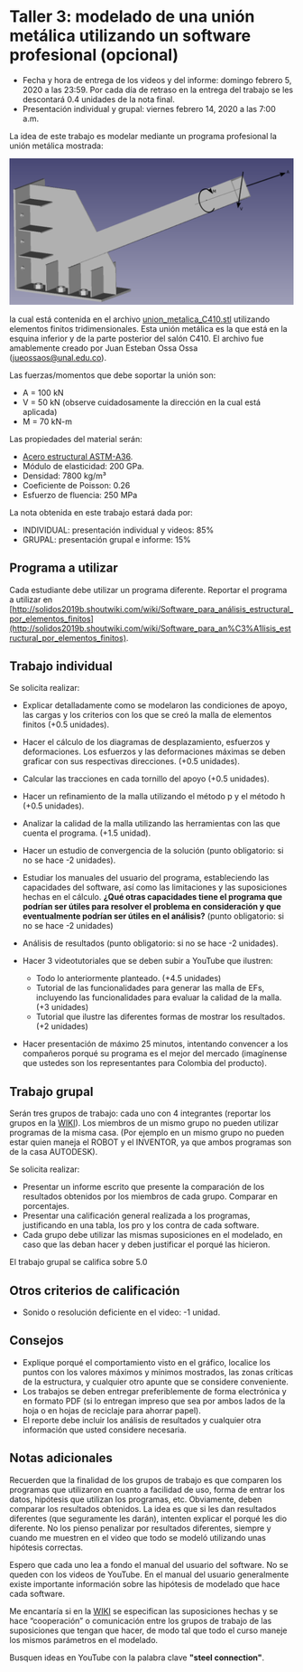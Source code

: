 # Taller 3: modelado de una unión metálica utilizando un software profesional (opcional)

* Fecha y hora de entrega de los videos y del informe: domingo febrero 5, 2020 a las 23:59. Por cada día de retraso en la entrega del trabajo se les descontará 0.4 unidades de la nota final.
* Presentación individual y grupal: viernes febrero 14, 2020 a las 7:00 a.m.

La idea de este trabajo es modelar mediante un programa profesional la unión metálica mostrada:

![union_metalica_C410_AVM](figs/union_metalica_C410_AVM.png)

la cual está contenida en el archivo [union_metalica_C410.stl](figs/union_metalica_C410.stl) utilizando elementos finitos tridimensionales. Esta unión metálica es la que está en la esquina inferior y de la parte posterior del salón C410. El archivo fue amablemente creado por Juan Esteban Ossa Ossa (jueossaos@unal.edu.co).

Las fuerzas/momentos que debe soportar la unión son:
* A = 100 kN
* V = 50 kN (observe cuidadosamente la dirección en la cual está aplicada)
* M = 70 kN-m

Las propiedades del material serán:
* [Acero estructural ASTM-A36](https://en.wikipedia.org/wiki/A36_steel).
* Módulo de elasticidad: 200 GPa.
* Densidad: 7800 kg/m³
* Coeficiente de Poisson: 0.26
* Esfuerzo de fluencia: 250 MPa

La nota obtenida en este trabajo estará dada por:
* INDIVIDUAL: presentación individual y videos: 85%
* GRUPAL: presentación grupal e informe: 15%

## Programa a utilizar
Cada estudiante debe utilizar un programa diferente. Reportar el programa a utilizar en [http://solidos2019b.shoutwiki.com/wiki/Software_para_análisis_estructural_por_elementos_finitos](http://solidos2019b.shoutwiki.com/wiki/Software_para_an%C3%A1lisis_estructural_por_elementos_finitos).

## Trabajo individual
Se solicita realizar:
* Explicar detalladamente como se modelaron las condiciones de apoyo, las cargas y los criterios con los que se creó la malla de elementos finitos (+0.5 unidades).
* Hacer el cálculo de los diagramas de desplazamiento, esfuerzos y deformaciones. Los esfuerzos y las deformaciones máximas se deben graficar con sus respectivas direcciones. (+0.5 unidades).
* Calcular las tracciones en cada tornillo del apoyo (+0.5 unidades).
* Hacer un refinamiento de la malla utilizando el método p y el método h (+0.5 unidades).
* Analizar la calidad de la malla utilizando las herramientas con las que cuenta el programa. (+1.5 unidad).
* Hacer un estudio de convergencia de la solución (punto obligatorio: si no se hace -2 unidades).
* Estudiar los manuales del usuario del programa, estableciendo las capacidades del software, así como las limitaciones y las suposiciones hechas en el cálculo. **¿Qué otras capacidades tiene el programa que podrían ser útiles para resolver el problema en consideración y que eventualmente podrían ser útiles en el análisis?** (punto obligatorio: si no se hace -2 unidades)
* Análisis de resultados (punto obligatorio: si no se hace -2 unidades).

* Hacer 3 videotutoriales que se deben subir a YouTube que ilustren:
  * Todo lo anteriormente planteado. (+4.5 unidades)
  * Tutorial de las funcionalidades para generar las malla de EFs, incluyendo las funcionalidades para evaluar la calidad de la malla. (+3 unidades)
  * Tutorial que ilustre las diferentes formas de mostrar los resultados. (+2 unidades)
 
* Hacer presentación de máximo 25 minutos, intentando convencer a los compañeros porqué su programa es el mejor del mercado (imagínense que ustedes son los representantes para Colombia del producto).

## Trabajo grupal
Serán tres grupos de trabajo: cada uno con 4 integrantes (reportar los grupos en la [WIKI](http://solidos2019b.shoutwiki.com/wiki/Software_para_an%C3%A1lisis_estructural_por_elementos_finitos)). Los miembros de un mismo grupo no pueden utilizar programas de la misma casa. (Por ejemplo en un mismo grupo no pueden estar quien maneja el ROBOT y el INVENTOR, ya que ambos programas son de la casa AUTODESK).

Se solicita realizar:
* Presentar un informe escrito que presente la comparación de los resultados obtenidos por los miembros de cada grupo. Comparar en porcentajes.
* Presentar una calificación general realizada a los programas, justificando en una tabla, los pro y los contra de cada software.
* Cada grupo debe utilizar las mismas suposiciones en el modelado, en caso que las deban hacer y deben justificar el porqué las hicieron.

El trabajo grupal se califica sobre 5.0

## Otros criterios de calificación
* Sonido o resolución deficiente en el video: -1 unidad.

## Consejos
* Explique porqué el comportamiento visto en el gráfico, localice los puntos con los valores máximos y mínimos mostrados, las zonas críticas de la estructura, y cualquier otro apunte que se considere conveniente.
* Los trabajos se deben entregar preferiblemente de forma electrónica y en formato PDF (si lo entregan impreso que sea por ambos lados de la hoja o en hojas de reciclaje para ahorrar papel). 
* El reporte debe incluir los análisis de resultados y cualquier otra información que usted considere necesaria.

## Notas adicionales
Recuerden que la finalidad de los grupos de trabajo es que comparen los programas que utilizaron en cuanto a facilidad de uso, forma de entrar los datos, hipótesis que utilizan los programas, etc. Obviamente, deben comparar los resultados obtenidos. La idea es que si les dan resultados diferentes (que seguramente les darán), intenten explicar el porqué les dio diferente. No los pienso penalizar por resultados diferentes, siempre y cuando me muestren en el video que todo se modeló utilizando unas hipótesis correctas.

Espero que cada uno lea a fondo el manual del usuario del software. No se queden con los videos de YouTube. En el manual del usuario generalmente existe importante información sobre las hipótesis de modelado que hace cada software.

Me encantaría si en la [WIKI](http://solidos2019b.shoutwiki.com/wiki/Software_para_an%C3%A1lisis_estructural_por_elementos_finitos) se especifican las suposiciones hechas y se hace “cooperación” o comunicación entre los grupos de trabajo de las suposiciones que tengan que hacer, de modo tal que todo el curso maneje los mismos parámetros en el modelado.

Busquen ideas en YouTube con la palabra clave **"steel connection"**.
